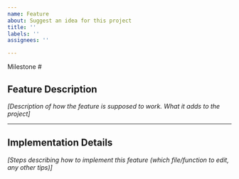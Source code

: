 ```yaml
---
name: Feature
about: Suggest an idea for this project
title: ''
labels: ''
assignees: ''

---
```


Milestone #

## Feature Description

_[Description of how the feature is supposed to work. What it adds to the project]_

---

## Implementation Details

_[Steps describing how to implement this feature (which file/function to edit, any other tips)]_
